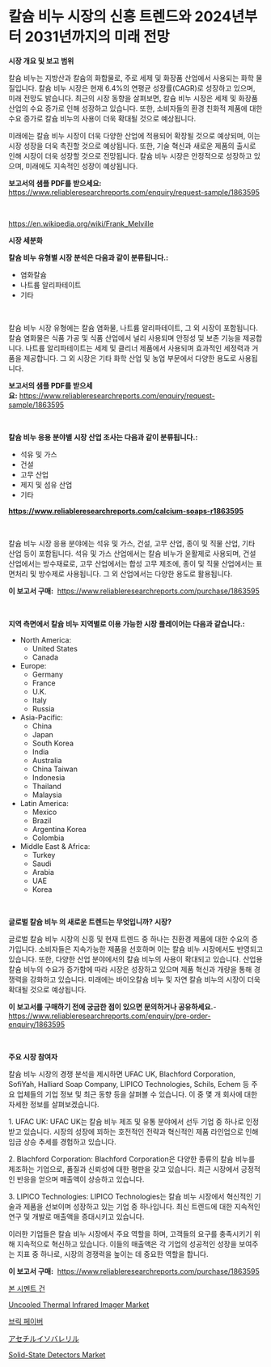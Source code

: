 <p><h1>칼슘 비누 시장의 신흥 트렌드와 2024년부터 2031년까지의 미래 전망</h1></p><p><strong>시장 개요 및 보고 범위</strong></p>
<p><p>칼슘 비누는 지방산과 칼슘의 화합물로, 주로 세제 및 화장품 산업에서 사용되는 화학 물질입니다. 칼슘 비누 시장은 현재 6.4%의 연평균 성장률(CAGR)로 성장하고 있으며, 미래 전망도 밝습니다. 최근의 시장 동향을 살펴보면, 칼슘 비누 시장은 세제 및 화장품 산업의 수요 증가로 인해 성장하고 있습니다. 또한, 소비자들의 환경 친화적 제품에 대한 수요 증가로 칼슘 비누의 사용이 더욱 확대될 것으로 예상됩니다.</p><p>미래에는 칼슘 비누 시장이 더욱 다양한 산업에 적용되어 확장될 것으로 예상되며, 이는 시장 성장을 더욱 촉진할 것으로 예상됩니다. 또한, 기술 혁신과 새로운 제품의 출시로 인해 시장이 더욱 성장할 것으로 전망됩니다. 칼슘 비누 시장은 안정적으로 성장하고 있으며, 미래에도 지속적인 성장이 예상됩니다.</p></p>
<p><strong>보고서의 샘플 PDF를 받으세요:</strong> <a href="https://www.reliableresearchreports.com/enquiry/request-sample/1863595">https://www.reliableresearchreports.com/enquiry/request-sample/1863595</a></p>
<p>&nbsp;</p>
<p><a href="https://en.wikipedia.org/wiki/Frank_Melville">https://en.wikipedia.org/wiki/Frank_Melville</a></p>
<p><strong>시장 세분화</strong></p>
<p><strong>칼슘 비누 유형별 시장 분석은 다음과 같이 분류됩니다.:</strong></p>
<p><ul><li>염화칼슘</li><li>나트륨 알리파테이트</li><li>기타</li></ul></p>
<p>&nbsp;</p>
<p><p>칼슘 비누 시장 유형에는 칼슘 염화물, 나트륨 알리파테이트, 그 외 시장이 포함됩니다. 칼슘 염화물은 식품 가공 및 식품 산업에서 널리 사용되며 안정성 및 보존 기능을 제공합니다. 나트륨 알리파테이트는 세제 및 클리너 제품에서 사용되며 효과적인 세정력과 거품을 제공합니다. 그 외 시장은 기타 화학 산업 및 농업 부문에서 다양한 용도로 사용됩니다.</p></p>
<p><strong>보고서의 샘플 PDF를 받으세요:</strong>&nbsp;<a href="https://www.reliableresearchreports.com/enquiry/request-sample/1863595">https://www.reliableresearchreports.com/enquiry/request-sample/1863595</a></p>
<p>&nbsp;</p>
<p><strong> 칼슘 비누 응용 분야별 시장 산업 조사는 다음과 같이 분류됩니다.:</strong></p>
<p><ul><li>석유 및 가스</li><li>건설</li><li>고무 산업</li><li>제지 및 섬유 산업</li><li>기타</li></ul></p>
<p><strong><a href="https://www.reliableresearchreports.com/calcium-soaps-r1863595">https://www.reliableresearchreports.com/calcium-soaps-r1863595</a></strong></p>
<p>&nbsp;</p>
<p><p>칼슘 비누 시장 응용 분야에는 석유 및 가스, 건설, 고무 산업, 종이 및 직물 산업, 기타 산업 등이 포함됩니다. 석유 및 가스 산업에서는 칼슘 비누가 윤활제로 사용되며, 건설 산업에서는 방수재료로, 고무 산업에서는 합성 고무 제조에, 종이 및 직물 산업에서는 표면처리 및 방수제로 사용됩니다. 그 외 산업에서는 다양한 용도로 활용됩니다.</p></p>
<p><strong>이 보고서 구매:</strong>&nbsp; <a href="https://www.reliableresearchreports.com/purchase/1863595">https://www.reliableresearchreports.com/purchase/1863595</a></p>
<p>&nbsp;</p>
<p><strong>지역 측면에서 칼슘 비누 지역별로 이용 가능한 시장 플레이어는 다음과 같습니다.:</strong></p>
<p><ul>
    <li>
        North America:
        <ul>
            <li>United States</li>
            <li>Canada</li>
        </ul>
    </li>
    <li>
        Europe:
        <ul>
            <li>Germany</li>
            <li>France</li>
            <li>U.K.</li>
            <li>Italy</li>
            <li>Russia</li>
        </ul>
    </li>
    <li>
        Asia-Pacific:
        <ul>
            <li>China</li>
            <li>Japan</li>
            <li>South Korea</li>
            <li>India</li>
            <li>Australia</li>
            <li>China Taiwan</li>
            <li>Indonesia</li>
            <li>Thailand</li>
            <li>Malaysia</li>
        </ul>
    </li>
    <li>
        Latin America:
        <ul>
            <li>Mexico</li>
            <li>Brazil</li>
            <li>Argentina Korea</li>
            <li>Colombia</li>
        </ul>
    </li>
    <li>
        Middle East & Africa:
        <ul>
            <li>Turkey</li>
            <li>Saudi</li>
            <li>Arabia</li>
            <li>UAE</li>
            <li>Korea</li>
        </ul>
    </li>
    </ul></p>
<p>&nbsp;</p>
<p><strong>글로벌 칼슘 비누 의 새로운 트렌드는 무엇입니까? 시장?</strong></p>
<p><p>글로벌 칼슘 비누 시장의 신흥 및 현재 트렌드 중 하나는 친환경 제품에 대한 수요의 증가입니다. 소비자들은 지속가능한 제품을 선호하며 이는 칼슘 비누 시장에서도 반영되고 있습니다. 또한, 다양한 산업 분야에서의 칼슘 비누의 사용이 확대되고 있습니다. 산업용 칼슘 비누의 수요가 증가함에 따라 시장은 성장하고 있으며 제품 혁신과 개량을 통해 경쟁력을 강화하고 있습니다. 미래에는 바이오칼슘 비누 및 자연 칼슘 비누의 시장이 더욱 확대될 것으로 예상됩니다.</p></p>
<p><strong>이 보고서를 구매하기 전에 궁금한 점이 있으면 문의하거나 공유하세요.</strong>- <a href="https://www.reliableresearchreports.com/enquiry/pre-order-enquiry/1863595">https://www.reliableresearchreports.com/enquiry/pre-order-enquiry/1863595</a></p>
<p>&nbsp;</p>
<p><strong>주요 시장 참여자</strong></p>
<p><p>칼슘 비누 시장의 경쟁 분석을 제시하면 UFAC UK, Blachford Corporation, SofiYah, Halliard Soap Company, LIPICO Technologies, Schils, Echem 등 주요 업체들의 기업 정보 및 최근 동향 등을 살펴볼 수 있습니다. 이 중 몇 개 회사에 대한 자세한 정보를 살펴보겠습니다.</p><p>1. UFAC UK: UFAC UK는 칼슘 비누 제조 및 유통 분야에서 선두 기업 중 하나로 인정받고 있습니다. 시장의 성장에 꾀하는 호전적인 전략과 혁신적인 제품 라인업으로 인해 임금 상승 추세를 경험하고 있습니다.</p><p>2. Blachford Corporation: Blachford Corporation은 다양한 종류의 칼슘 비누를 제조하는 기업으로, 품질과 신뢰성에 대한 평판을 갖고 있습니다. 최근 시장에서 긍정적인 반응을 얻으며 매출액이 상승하고 있습니다.</p><p>3. LIPICO Technologies: LIPICO Technologies는 칼슘 비누 시장에서 혁신적인 기술과 제품을 선보이며 성장하고 있는 기업 중 하나입니다. 최신 트렌드에 대한 지속적인 연구 및 개발로 매출액을 증대시키고 있습니다.</p><p>이러한 기업들은 칼슘 비누 시장에서 주요 역할을 하며, 고객들의 요구를 충족시키기 위해 지속적으로 혁신하고 있습니다. 이들의 매출액은 각 기업의 성공적인 성장을 보여주는 지표 중 하나로, 시장의 경쟁력을 높이는 데 중요한 역할을 합니다.</p></p>
<p><strong>이 보고서 구매:</strong>&nbsp;&nbsp;<a href="https://www.reliableresearchreports.com/purchase/1863595">https://www.reliableresearchreports.com/purchase/1863595</a></p>
<p><p><a href="https://github.com/shampaakter36/Market-Research-Report-List-2/blob/main/195298241475.md">본 시멘트 건</a></p><p><a href="https://medium.com/@luke.bailey5468/uncooled-thermal-infrared-imager-market-share-size-trends-industry-analysis-report-by-916e58fdb6e0">Uncooled Thermal Infrared Imager Market</a></p><p><a href="https://github.com/LuckeyCorbin/Market-Research-Report-List-2/blob/main/711031441476.md">브릭 페이버</a></p><p><a href="https://github.com/RandallRunte2023/Market-Research-Report-List-2/blob/main/416035331820.md">アセチルイソバレリル</a></p><p><a href="https://issuu.com/reportprime-2/docs/solid-state-detectors-market-size-2030.pptx">Solid-State Detectors Market</a></p></p>